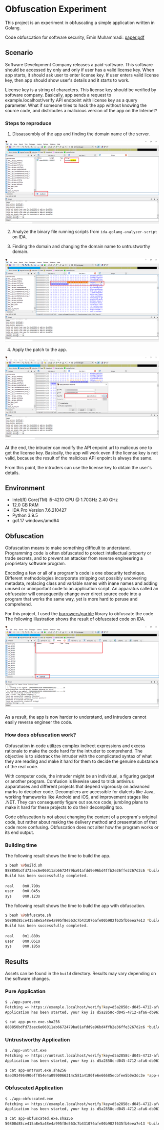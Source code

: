 # Obfuscation Experiment
This project is an experiment in obfuscating a simple application written in Golang.

Code obfuscation for software security, Emin Muhammadi: [paper.pdf](docs/paper.pdf)

## Scenario
Software Development Company releases a paid-software. This software should be accessed by only and only if user
has a valid license key. When app starts, it should ask user to enter license key. If user enters valid license key,
then app should show user's details and it starts to work.

License key is a string of characters. This license key should be verified by software company. Basically, app sends a request 
to example.localhost/verify API endpoint with license key as a query parameter. What if someone tries to hack the app without 
knowing the source code, and distributes a malicious version of the app on the Internet?

### Steps to reproduce

1. Dissassembly of the app and finding the domain name of the server.
   
![Step01](screenshots/01.PNG)

2. Analyze the binary file running scripts from `ida-golang-analyzer-script` on IDA.

3. Finding the domain and changing the domain name to untrustworthy domain.

![Step03](screenshots/02.PNG)

4. Apply the patch to the app.

![Step04](screenshots/03.PNG)

At the end, the intruder can modify the API enpoint url to
malicous one to get the license key. Basically, the app will work even if the license key is not valid, because the result of the malicious API enpoint is always the same.

From this point, the intruders can use the license key to obtain the user's details.

## Environment
- Intel(R) Core(TM) i5-4210 CPU @ 1.70GHz 2.40 GHz
- 12.0 GB RAM
- IDA Pro Version 7.6.210427
- Python 3.9.5
- go1.17 windows/amd64

## Obfuscation
Obfuscation means to make something difficult to understand. Programming code is often obfuscated to protect intellectual property or trade secrets, and to prevent an attacker from reverse engineering a proprietary software program.

Encoding a few or all of a program's code is one obscurity technique. Different methodologies incorporate stripping out possibly uncovering metadata, replacing class and variable names with inane names and adding unused or unimportant code to an application script. An apparatus called an obfuscator will consequently change over direct source code into a program that works the same way, yet is more hard to peruse and comprehend.

For this project, I used the [burrowers/garble](https://github.com/burrowers/garble) library to obfuscate the code The following illustration shows the result of obfuscated code on IDA.

![Obfuscation](screenshots/04.PNG)

As a result, the app is now harder to understand, and intruders cannot easily reverse engineer the code.

### How does obfuscation work?
Obfuscation in code utilizes complex indirect expressions and excess rationale to make the code hard for the intruder to comprehend. The objective is to sidetrack the intruder with the complicated syntax of what they are reading and make it hard for them to decide the genuine substance of the real code.

With computer code, the intruder might be an individual, a figuring gadget or another program. Confusion is likewise used to trick antivirus apparatuses and different projects that depend vigorously on advanced marks to decipher code. Decompilers are accessible for dialects like Java, working frameworks like Android and iOS, and improvement stages like .NET. They can consequently figure out source code; jumbling plans to make it hard for these projects to do their decompiling too.

Code obfuscation is not about changing the content of a program's original code, but rather about making the delivery method and presentation of that code more confusing. Obfuscation does not alter how the program works or its end output.

### Building time

The following result shows the time to build the app.

```bash
$ bash \@build.sh
888850bdfd73aec6e06011ab6672479ba01afdd9e96bd4ffb2e36ffe3267d2c6 *build/pure/app-pure.exe
Build has been successfully completed.

real    0m0.799s
user    0m0.045s
sys     0m0.123s

```

The following result shows the time to build the app with obfuscation.

```bash
$ bash \@obfuscate.sh
50800d85ce415a8e5a48e4a995f8e563c7b431076afe00b982f635fb6eea7e13 *build/obfuscated/app-obfuscated.exe
Build has been successfully completed.

real    0m1.889s
user    0m0.061s
sys     0m0.185s

```

## Results 
Assets can be found in the `build` directory. Results may vary depending on the software changes.

### Pure Application
```bash
$ ./app-pure.exe
Fetching => https://example.localhost/verify?key=d5a2858c-d045-4712-afa6-db961f0d60a6
Application has been started, your key is d5a2858c-d045-4712-afa6-db961f0d60a6
```

```bash
$ cat app-pure.exe.sha256
888850bdfd73aec6e06011ab6672479ba01afdd9e96bd4ffb2e36ffe3267d2c6 *build/pure/app-pure.exe

```

### Untrustworthy Application
```bash
$ ./app-untrust.exe
Fetching => https://untrust.localhost/verify?key=d5a2858c-d045-4712-afa6-db961f0d60a6
Application has been started, your key is d5a2858c-d045-4712-afa6-db961f0d60a6

```

```bash
$ cat app-untrust.exe.sha256
0ae393496490eff054e4a0990066314c581a4180fe6e66685ecbfee5b0e3dc3e *app-untrust.exe

```

### Obfuscated Application
```bash
$ ./app-obfuscated.exe
Fetching => https://example.localhost/verify?key=d5a2858c-d045-4712-afa6-db961f0d60a6
Application has been started, your key is d5a2858c-d045-4712-afa6-db961f0d60a6

```

```bash
$ cat app-obfuscated.exe.sha256
50800d85ce415a8e5a48e4a995f8e563c7b431076afe00b982f635fb6eea7e13 *build/obfuscated/app-obfuscated.exe

```